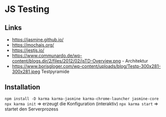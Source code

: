 # JS Testing

## Links

- https://jasmine.github.io/
- https://mochajs.org/
- https://jestjs.io/
- https://www.communardo.de/wp-content/blogs.dir/2/files/2012/02/jsTD-Overview.png - Architektur
- https://www.borisgloger.com/wp-content/uploads/blog/Testp-300x281-300x281.jpeg Testpyramide

## Installation

`npm install -D karma karma-jasmine karma-chrome-launcher jasmine-core`
`npx karma init` => erzeugt die Konfiguration (interaktiv)
`npx karma start` => startet den Serverprozess
